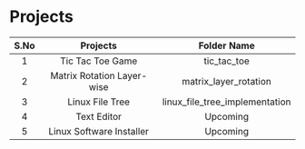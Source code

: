 # Projects
|S.No|Projects|Folder Name|
|:--:|:------:|:---------:|
|1|Tic Tac Toe Game|tic_tac_toe|
|2|Matrix Rotation Layer-wise|matrix_layer_rotation|
|3|Linux File Tree|linux_file_tree_implementation|
|4|Text Editor|Upcoming|
|5|Linux Software Installer|Upcoming|
